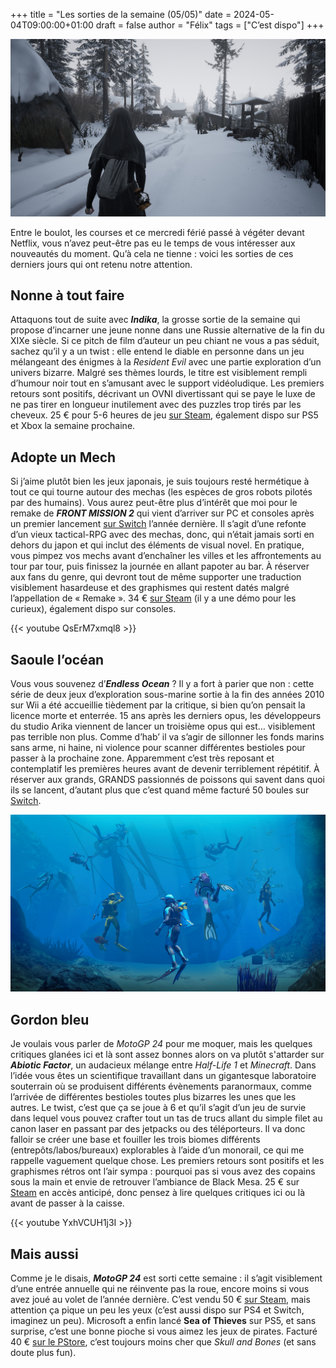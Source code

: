 
+++
title = "Les sorties de la semaine (05/05)"
date = 2024-05-04T09:00:00+01:00
draft = false
author = "Félix"
tags = ["C’est dispo"]
+++ 

![Capture d’écran du jeu Indika](indika.jpg "Vous avez dit RE:Village ?")

Entre le boulot, les courses et ce mercredi férié passé à végéter devant Netflix, vous n’avez peut-être pas eu le temps de vous intéresser aux nouveautés du moment. Qu’à cela ne tienne : voici les sorties de ces derniers jours qui ont retenu notre attention.

## Nonne à tout faire

Attaquons tout de suite avec ***Indika***, la grosse sortie de la semaine qui propose d’incarner une jeune nonne dans une Russie alternative de la fin du XIXe siècle. Si ce pitch de film d’auteur un peu chiant ne vous a pas séduit, sachez qu’il y a un twist : elle entend le diable en personne dans un jeu mélangeant des énigmes à la *Resident Evil* avec une partie exploration d’un univers bizarre. Malgré ses thèmes lourds, le titre est visiblement rempli d’humour noir tout en s’amusant avec le support vidéoludique. Les premiers retours sont positifs, décrivant un OVNI divertissant qui se paye le luxe de ne pas tirer en longueur inutilement avec des puzzles trop tirés par les cheveux. 25 € pour 5-6 heures de jeu [sur Steam](https://store.steampowered.com/app/1373960/INDIKA/), également dispo sur PS5 et Xbox la semaine prochaine.

## Adopte un Mech

Si j’aime plutôt bien les jeux japonais, je suis toujours resté hermétique à tout ce qui tourne autour des mechas (les espèces de gros robots pilotés par des humains). Vous aurez peut-être plus d’intérêt que moi pour le remake de ***FRONT MISSION 2*** qui vient d’arriver sur PC et consoles après un premier lancement [sur Switch](https://www.nintendo.com/fr-fr/Jeux/Jeux-a-telecharger-sur-Nintendo-Switch/FRONT-MISSION-2-Remake-2266864.html) l’année dernière. Il s’agit d’une refonte d’un vieux tactical-RPG avec des mechas, donc, qui n’était jamais sorti en dehors du japon et qui inclut des éléments de visual novel. En pratique, vous pimpez vos mechs avant d’enchaîner les villes et les affrontements au tour par tour, puis finissez la journée en allant papoter au bar. À réserver aux fans du genre, qui devront tout de même supporter une traduction visiblement hasardeuse et des graphismes qui restent datés malgré l’appellation de « Remake ». 34 € [sur Steam](https://store.steampowered.com/app/2865440/FRONT_MISSION_2_Remake) (il y a une démo pour les curieux), également dispo sur consoles.

{{< youtube QsErM7xmql8 >}} 

## Saoule l’océan

Vous vous souvenez d’***Endless Ocean*** ? Il y a fort à parier que non : cette série de deux jeux d’exploration sous-marine sortie à la fin des années 2010 sur Wii a été accueillie tièdement par la critique, si bien qu’on pensait la licence morte et enterrée. 15 ans après les derniers opus, les développeurs du studio Arika viennent de lancer un troisième opus qui est… visiblement pas terrible non plus. Comme d’hab’ il va s’agir de sillonner les fonds marins sans arme, ni haine, ni violence pour scanner différentes bestioles pour passer à la prochaine zone. Apparemment c’est très reposant et contemplatif les premières heures avant de devenir terriblement répétitif. À réserver aux grands, GRANDS passionnés de poissons qui savent dans quoi ils se lancent, d’autant plus que c’est quand même facturé 50 boules sur [Switch](https://www.nintendo.com/fr-fr/Jeux/Jeux-Nintendo-Switch/Endless-Ocean-Luminous-2523941.html).

![Capture d’écran du jeu Endless Ocean Luminous](ocean.jpg "Il y a un mode multi pour barboter à plusieurs.")

## Gordon bleu

Je voulais vous parler de *MotoGP 24* pour me moquer, mais les quelques critiques glanées ici et là sont assez bonnes alors on va plutôt s'attarder sur ***‌Abiotic Factor***, un audacieux mélange entre *Half-Life 1* et *Minecraft*. Dans l’idée vous êtes un scientifique travaillant dans un gigantesque laboratoire souterrain où se produisent différents évènements paranormaux, comme l’arrivée de différentes bestioles toutes plus bizarres les unes que les autres. Le twist, c’est que ça se joue à 6 et qu’il s’agit d’un jeu de survie dans lequel vous pouvez crafter tout un tas de trucs allant du simple filet au canon laser en passant par des jetpacks ou des téléporteurs. Il va donc falloir se créer une base et fouiller les trois biomes différents (entrepôts/labos/bureaux) explorables à l’aide d’un monorail, ce qui me rappelle vaguement quelque chose. Les premiers retours sont positifs et les graphismes rétros ont l’air sympa : pourquoi pas si vous avez des copains sous la main et envie de retrouver l’ambiance de Black Mesa. 25 € sur [Steam](https://store.steampowered.com/app/427410/Abiotic_Factor/) en accès anticipé, donc pensez à lire quelques critiques ici ou là avant de passer à la caisse.

{{< youtube YxhVCUH1j3I >}} 

## Mais aussi

Comme je le disais, ***MotoGP 24*** est sorti cette semaine : il s’agit visiblement d’une entrée annuelle qui ne réinvente pas la roue, encore moins si vous avez joué au volet de l’année dernière. C’est vendu 50 € [sur Steam](https://store.steampowered.com/app/2581700/MotoGP24/), mais attention ça pique un peu les yeux (c’est aussi dispo sur PS4 et Switch, imaginez un peu). Microsoft a enfin lancé **Sea of Thieves** sur PS5, et sans surprise, c’est une bonne pioche si vous aimez les jeux de pirates. Facturé 40 € [sur le PStore](https://www.playstation.com/fr-fr/games/sea-of-thieves/), c’est toujours moins cher que *Skull and Bones* (et sans doute plus fun).
